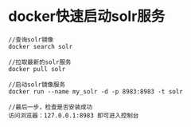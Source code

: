 # docker快速启动solr服务

```angular2
//查询solr镜像
docker search solr

//拉取最新的solr服务
docker pull solr

//启动solr镜像服务
docker run --name my_solr -d -p 8983:8983 -t solr

//最后一步，检查是否安装成功
访问浏览器：127.0.0.1:8983 即可进入控制台
```